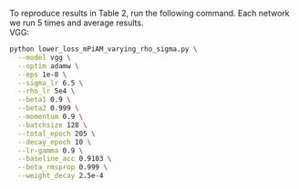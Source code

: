 To reproduce results in Table 2, run the following command. Each network we run 5 times and average results.  
VGG:
```bash
python lower_loss_mPiAM_varying_rho_sigma.py \
  --model vgg \
  --optim adamw \
  --eps 1e-8 \
  --sigma_lr 6.5 \
  --rho_lr 5e4 \
  --beta1 0.9 \
  --beta2 0.999 \
  --momentum 0.9 \
  --batchsize 128 \
  --total_epoch 205 \
  --decay_epoch 10 \
  --lr-gamma 0.9 \
  --baseline_acc 0.9103 \
  --beta_rmsprop 0.999 \
  --weight_decay 2.5e-4
